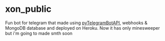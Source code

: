 # xon_public
Fun bot for telegram that made using [pyTelegramBotAPI](https://github.com/eternnoir/pyTelegramBotAPI), webhooks & MongoDB database and deployed on Heroku.
Now it has only minesweeper but i'm going to made smth soon
